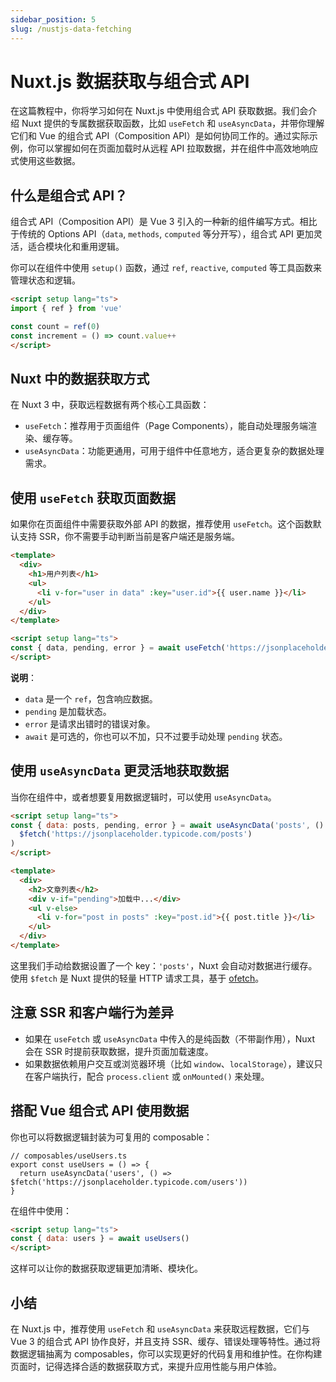```yaml
---
sidebar_position: 5
slug: /nustjs-data-fetching
---
```


# Nuxt.js 数据获取与组合式 API

在这篇教程中，你将学习如何在 Nuxt.js 中使用组合式 API 获取数据。我们会介绍 Nuxt 提供的专属数据获取函数，比如 `useFetch` 和 `useAsyncData`，并带你理解它们和 Vue 的组合式 API（Composition API）是如何协同工作的。通过实际示例，你可以掌握如何在页面加载时从远程 API 拉取数据，并在组件中高效地响应式使用这些数据。



## 什么是组合式 API？

组合式 API（Composition API）是 Vue 3 引入的一种新的组件编写方式。相比于传统的 Options API（`data`, `methods`, `computed` 等分开写），组合式 API 更加灵活，适合模块化和重用逻辑。

你可以在组件中使用 `setup()` 函数，通过 `ref`, `reactive`, `computed` 等工具函数来管理状态和逻辑。

```html showLineNumbers
<script setup lang="ts">
import { ref } from 'vue'

const count = ref(0)
const increment = () => count.value++
</script>
```



## Nuxt 中的数据获取方式

在 Nuxt 3 中，获取远程数据有两个核心工具函数：

- `useFetch`：推荐用于页面组件（Page Components），能自动处理服务端渲染、缓存等。
- `useAsyncData`：功能更通用，可用于组件中任意地方，适合更复杂的数据处理需求。



## 使用 `useFetch` 获取页面数据

如果你在页面组件中需要获取外部 API 的数据，推荐使用 `useFetch`。这个函数默认支持 SSR，你不需要手动判断当前是客户端还是服务端。

```html showLineNumbers
<template>
  <div>
    <h1>用户列表</h1>
    <ul>
      <li v-for="user in data" :key="user.id">{{ user.name }}</li>
    </ul>
  </div>
</template>

<script setup lang="ts">
const { data, pending, error } = await useFetch('https://jsonplaceholder.typicode.com/users')
</script>
```

**说明**：

- `data` 是一个 `ref`，包含响应数据。
- `pending` 是加载状态。
- `error` 是请求出错时的错误对象。
- `await` 是可选的，你也可以不加，只不过要手动处理 `pending` 状态。



## 使用 `useAsyncData` 更灵活地获取数据

当你在组件中，或者想要复用数据逻辑时，可以使用 `useAsyncData`。

```html showLineNumbers
<script setup lang="ts">
const { data: posts, pending, error } = await useAsyncData('posts', () =>
  $fetch('https://jsonplaceholder.typicode.com/posts')
)
</script>

<template>
  <div>
    <h2>文章列表</h2>
    <div v-if="pending">加载中...</div>
    <ul v-else>
      <li v-for="post in posts" :key="post.id">{{ post.title }}</li>
    </ul>
  </div>
</template>
```

这里我们手动给数据设置了一个 key：`'posts'`，Nuxt 会自动对数据进行缓存。使用 `$fetch` 是 Nuxt 提供的轻量 HTTP 请求工具，基于 [ofetch](https://github.com/unjs/ofetch)。



## 注意 SSR 和客户端行为差异

- 如果在 `useFetch` 或 `useAsyncData` 中传入的是纯函数（不带副作用），Nuxt 会在 SSR 时提前获取数据，提升页面加载速度。
- 如果数据依赖用户交互或浏览器环境（比如 `window`、`localStorage`），建议只在客户端执行，配合 `process.client` 或 `onMounted()` 来处理。



## 搭配 Vue 组合式 API 使用数据

你也可以将数据逻辑封装为可复用的 composable：

```tsx showLineNumbers
// composables/useUsers.ts
export const useUsers = () => {
  return useAsyncData('users', () => $fetch('https://jsonplaceholder.typicode.com/users'))
}
```

在组件中使用：

```html showLineNumbers
<script setup lang="ts">
const { data: users } = await useUsers()
</script>
```

这样可以让你的数据获取逻辑更加清晰、模块化。



## 小结

在 Nuxt.js 中，推荐使用 `useFetch` 和 `useAsyncData` 来获取远程数据，它们与 Vue 3 的组合式 API 协作良好，并且支持 SSR、缓存、错误处理等特性。通过将数据逻辑抽离为 composables，你可以实现更好的代码复用和维护性。在你构建页面时，记得选择合适的数据获取方式，来提升应用性能与用户体验。
